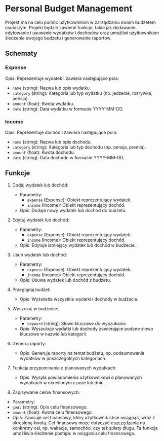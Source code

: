 # Personal Budget Management

Projekt ma na celu pomóc użytkownikom w zarządzaniu swoim budżetem osobistym. Projekt będzie zawierał funkcje, takie jak dodawanie, edytowanie i usuwanie wydatków i dochodów oraz umożliwi użytkownikom śledzenie swojego budżetu i generowanie raportów.

## Schematy

### Expense

Opis: Reprezentuje wydatek i zawiera następujące pola:

- `name` (string): Nazwa lub opis wydatku.
- `category` (string): Kategoria lub typ wydatku (np. jedzenie, rozrywka, pensja).
- `amount` (float): Kwota wydatku.
- `date` (string): Data wydatku w formacie YYYY-MM-DD.

### Income

Opis: Reprezentuje dochód i zawiera następujące pola:

- `name` (string): Nazwa lub opis dochodu.
- `category` (string): Kategoria lub typ dochodu (np. pensja, premia).
- `amount` (float): Kwota dochodu.
- `date` (string): Data dochodu w formacie YYYY-MM-DD.

## Funkcje

1. Dodaj wydatek lub dochód:
   - Parametry:
     - `expense` (Expense): Obiekt reprezentujący wydatek.
     - `income` (Income): Obiekt reprezentujący dochód.
   - Opis: Dodaje nowy wydatek lub dochód do budżetu.

2. Edytuj wydatek lub dochód:
   - Parametry:
     - `expense` (Expense): Obiekt reprezentujący wydatek.
     - `income` (Income): Obiekt reprezentujący dochód.
   - Opis: Edytuje istniejący wydatek lub dochód w budżecie.

3. Usuń wydatek lub dochód:
   - Parametry:
     - `expense` (Expense): Obiekt reprezentujący wydatek.
     - `income` (Income): Obiekt reprezentujący dochód.
   - Opis: Usuwa wydatek lub dochód z budżetu.

4. Przeglądaj budżet:
   - Opis: Wyświetla wszystkie wydatki i dochody w budżecie.

5. Wyszukaj w budżecie:
   - Parametry:
     - `keyword` (string): Słowo kluczowe do wyszukania.
   - Opis: Wyszukuje wydatki lub dochody zawierające podane słowo kluczowe w nazwie lub kategorii.

6. Generuj raporty:
   - Opis: Generuje raporty na temat budżetu, np. podsumowanie wydatków w poszczególnych kategoriach.

7. Funkcja przypominania o planowanych wydatkach:
   - Opis: Wysyła powiadomienia użytkownikowi o planowanych wydatkach w określonym czasie lub dniu.

8. Zapisywanie celów finansowych:
  - Parametry:
   - `goal` (string): Opis celu finansowego.
  - `amount` (float): Kwota celu finansowego.
 - Opis: Zapisuje cel finansowy, który użytkownik chce osiągnąć, wraz z określoną kwotą. Cel finansowy może dotyczyć oszczędzania na konkretny cel, np. wakacje, samochód, czy też spłaty długu. Ta funkcja umożliwia śledzenie postępu w osiąganiu celu finansowego.
  
